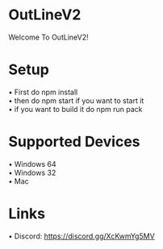 # OutLineV2


Welcome To OutLineV2! 

# Setup
• First do npm install  <br />
• then do npm start if you want to start it  <br />
• if you want to build it do npm run pack  <br />

# Supported Devices
• Windows 64 <br />
• Windows 32  <br />
• Mac  <br />

# Links
• Discord: https://discord.gg/XcKwmYg5MV
